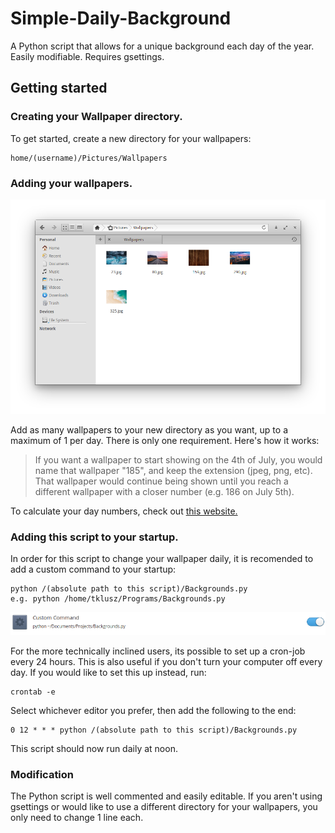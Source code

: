 # Simple-Daily-Background
A Python script that allows for a unique background each day of the year. 
Easily modifiable. Requires gsettings.

## Getting started
### Creating your Wallpaper directory.
To get started, create a new directory for your wallpapers:

```
home/(username)/Pictures/Wallpapers
```

### Adding your wallpapers.

![](/images/Example.png)

Add as many wallpapers to your new directory as you want, up to a maximum of 1 per day. There is only one requirement.
Here's how it works:

> If you want a wallpaper to start showing on the 4th of July, you would name that wallpaper "185", and keep the extension (jpeg, png, etc). That wallpaper would continue being shown until you reach a different wallpaper with a closer number (e.g. 186 on July 5th).

To calculate your day numbers, check out [this website.](https://www.epochconverter.com/days/2018)

### Adding this script to your startup.
In order for this script to change your wallpaper daily, it is recomended to add a custom command to your startup:

```
python /(absolute path to this script)/Backgrounds.py
e.g. python /home/tklusz/Programs/Backgrounds.py
```

![](/images/Example-Startup.png)

For the more technically inclined users, its possible to set up a cron-job every 24 hours. This is also useful if you don't turn your computer off every day. If you would like to set this up instead, run:

```
crontab -e
```

Select whichever editor you prefer, then add the following to the end:

```
0 12 * * * python /(absolute path to this script)/Backgrounds.py
```

This script should now run daily at noon.

### Modification
The Python script is well commented and easily editable. If you aren't using gsettings or would like to use a different directory for your wallpapers, you only need to change 1 line each.
